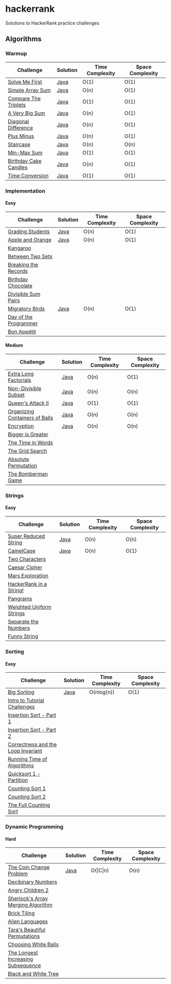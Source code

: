 # hackerrank #
Solutions to HackerRank practice challenges

## Algorithms ##
### Warmup ###
| Challenge        | Solution      | Time Complexity | Space Complexity |
| ---------------- | ------------- | --------------- | ---------------- |
| [Solve Me First](https://www.hackerrank.com/challenges/solve-me-first) | [Java](https://github.com/oknowles/hackerrank/blob/master/algorithms/warmup/SolveMeFirst.java) | O(1) | O(1) |
| [Simple Array Sum](https://www.hackerrank.com/challenges/simple-array-sum)      | [Java](https://github.com/oknowles/hackerrank/blob/master/algorithms/warmup/SimpleArraySum.java) | O(n) | O(1) |
| [Compare The Triplets](https://www.hackerrank.com/challenges/compare-the-triplets)  | [Java](https://github.com/oknowles/hackerrank/blob/master/algorithms/warmup/CompareTheTriplets.java) | O(1) | O(1) |
| [A Very Big Sum](https://www.hackerrank.com/challenges/a-very-big-sum)  | [Java](https://github.com/oknowles/hackerrank/blob/master/algorithms/warmup/AVeryBigSum.java) | O(n) | O(1) |
| [Diagonal Difference](https://www.hackerrank.com/challenges/diagonal-difference)  | [Java](https://github.com/oknowles/hackerrank/blob/master/algorithms/warmup/DiagonalDifference.java) | O(n) | O(1) |
| [Plus Minus](https://www.hackerrank.com/challenges/plus-minus)  | [Java](https://github.com/oknowles/hackerrank/blob/master/algorithms/warmup/PlusMinus.java) | O(n) | O(1) |
| [Staircase](https://www.hackerrank.com/challenges/staircase)  | [Java](https://github.com/oknowles/hackerrank/blob/master/algorithms/warmup/Staircase.java) | O(n) | O(n) |
| [Min-Max Sum](https://www.hackerrank.com/challenges/mini-max-sum) | [Java](https://github.com/oknowles/hackerrank/blob/master/algorithms/warmup/MinMaxSum.java) | O(1) | O(1) |
| [Birthday Cake Candles](https://www.hackerrank.com/challenges/birthday-cake-candles)  | [Java](https://github.com/oknowles/hackerrank/blob/master/algorithms/warmup/BirthdayCakeCandles.java) | O(n) | O(1) |
| [Time Conversion](https://www.hackerrank.com/challenges/time-conversion)  | [Java](https://github.com/oknowles/hackerrank/blob/master/algorithms/warmup/TimeConversion.java) | O(1) | O(1) |

### Implementation ###
#### Easy ####
| Challenge        | Solution      | Time Complexity | Space Complexity |
| ---------------- | ------------- | --------------- | ---------------- |
| [Grading Students](https://www.hackerrank.com/challenges/grading) | [Java](https://github.com/oknowles/hackerrank/blob/master/algorithms/implementation/GradingStudents.java) | O(n) | O(1) |
| [Apple and Orange](https://www.hackerrank.com/challenges/apple-and-orange) | [Java](https://github.com/oknowles/hackerrank/blob/master/algorithms/implementation/AppleAndOrange.java) | O(n) | O(1) |
| [Kangaroo](https://www.hackerrank.com/challenges/kangaroo) |  |  |  |
| [Between Two Sets](https://www.hackerrank.com/challenges/between-two-sets) |  |  |  |
| [Breaking the Records](https://www.hackerrank.com/challenges/breaking-best-and-worst-records) |  |  |  |
| [Birthday Chocolate](https://www.hackerrank.com/challenges/the-birthday-bar) |  |  |  |
| [Divisible Sum Pairs](https://www.hackerrank.com/challenges/divisible-sum-pairs) |  |  |  |
| [Migratory Birds](https://www.hackerrank.com/challenges/migratory-birds) | [Java](https://github.com/oknowles/hackerrank/blob/master/algorithms/implementation/MigratoryBirds.java) | O(n) | O(1) |
| [Day of the Programmer](https://www.hackerrank.com/challenges/day-of-the-programmer) |  |  |  |
| [Bon Appétit](https://www.hackerrank.com/challenges/bon-appetit) |  |  |  |

#### Medium ####
| Challenge        | Solution      | Time Complexity | Space Complexity |
| ---------------- | ------------- | --------------- | ---------------- |
| [Extra Long Factorials](https://www.hackerrank.com/challenges/extra-long-factorials) | [Java](https://github.com/oknowles/hackerrank/blob/master/algorithms/implementation/ExtraLongFactorials.java) | O(n) | O(1) |
| [Non-Divisible Subset](https://www.hackerrank.com/challenges/non-divisible-subset) | [Java](https://github.com/oknowles/hackerrank/blob/master/algorithms/implementation/NonDivisibleSubset.java) | O(n) | O(n) |
| [Queen's Attack II](https://www.hackerrank.com/challenges/queens-attack-2) | [Java](https://github.com/oknowles/hackerrank/blob/master/algorithms/implementation/QueensAttackII.java) | O(1) | O(1) |
| [Organizing Containers of Balls](https://www.hackerrank.com/challenges/organizing-containers-of-balls) | [Java](https://github.com/oknowles/hackerrank/blob/master/algorithms/implementation/OrganizingContainersOfBalls.java) | O(n) | O(n) |
| [Encryption](https://www.hackerrank.com/challenges/encryption) | [Java](https://github.com/oknowles/hackerrank/blob/master/algorithms/implementation/Encryption.java) | O(n) | O(n) |
| [Bigger is Greater](https://www.hackerrank.com/challenges/bigger-is-greater) |  |  |  |
| [The Time in Words](https://www.hackerrank.com/challenges/the-time-in-words) |  |  |  |
| [The Grid Search](https://www.hackerrank.com/challenges/the-grid-search) |  |  |  |
| [Absolute Permutation](https://www.hackerrank.com/challenges/absolute-permutation) |  |  |  |
| [The Bomberman Game](https://www.hackerrank.com/challenges/bomber-man) |  |  |  |

### Strings ###
#### Easy ####
| Challenge        | Solution      | Time Complexity | Space Complexity |
| ---------------- | ------------- | --------------- | ---------------- |
| [Super Reduced String](https://www.hackerrank.com/challenges/reduced-string) | [Java](https://github.com/oknowles/hackerrank/blob/master/algorithms/strings/SuperReducedString.java) | O(n) | O(n) |
| [CamelCase](https://www.hackerrank.com/challenges/camelcase) | [Java](https://github.com/oknowles/hackerrank/blob/master/algorithms/strings/CamelCase.java) | O(n) | O(1) |
| [Two Characters](https://www.hackerrank.com/challenges/two-characters) |  |  |  |
| [Caesar Cipher](https://www.hackerrank.com/challenges/caesar-cipher-1) |  |  |  |
| [Mars Exploration](https://www.hackerrank.com/challenges/mars-exploration) |  |  |  |
| [HackerRank in a String!](https://www.hackerrank.com/challenges/hackerrank-in-a-string) |  |  |  |
| [Pangrams](https://www.hackerrank.com/challenges/pangrams) |  |  |  |
| [Weighted Uniform Strings](https://www.hackerrank.com/challenges/weighted-uniform-string) |  |  |  |
| [Separate the Numbers](https://www.hackerrank.com/challenges/separate-the-numbers) |  |  |  |
| [Funny String](https://www.hackerrank.com/challenges/funny-string) |  |  |  |

### Sorting ###
#### Easy ####
| Challenge        | Solution      | Time Complexity | Space Complexity |
| ---------------- | ------------- | --------------- | ---------------- |
| [Big Sorting](https://www.hackerrank.com/challenges/big-sorting) | [Java](https://github.com/oknowles/hackerrank/blob/master/algorithms/sorting/BigSorting.java) | O(nlog(n)) | O(1) |
| [Intro to Tutorial Challenges](https://www.hackerrank.com/challenges/tutorial-intro) |  |  |  |
| [Insertion Sort - Part 1](https://www.hackerrank.com/challenges/insertionsort1) |  |  |  |
| [Insertion Sort - Part 2](https://www.hackerrank.com/challenges/insertionsort2) |  |  |  |
| [Correctness and the Loop Invariant](https://www.hackerrank.com/challenges/correctness-invariant) |  |  |  |
| [Running Time of Algorithms](https://www.hackerrank.com/challenges/runningtime) |  |  |  |
| [Quicksort 1 - Partition](https://www.hackerrank.com/challenges/quicksort1) |  |  |  |
| [Counting Sort 1](https://www.hackerrank.com/challenges/countingsort1) |  |  |  |
| [Counting Sort 2](https://www.hackerrank.com/challenges/countingsort2) |  |  |  |
| [The Full Counting Sort](https://www.hackerrank.com/challenges/countingsort4) |  |  |  |

### Dynamic Programming ###
#### Hard ####
| Challenge        | Solution      | Time Complexity | Space Complexity |
| ---------------- | ------------- | --------------- | ---------------- |
| [The Coin Change Problem](https://www.hackerrank.com/challenges/coin-change) | [Java](https://github.com/oknowles/hackerrank/blob/master/algorithms/dynamicProgramming/TheCoinChangeProblem.java) | O(\|C\|n) | O(n) |
| [Decibinary Numbers](https://www.hackerrank.com/challenges/decibinary-numbers) |  |  |  |
| [Angry Children 2](https://www.hackerrank.com/challenges/angry-children-2) |  |  |  |
| [Sherlock's Array Merging Algorithm](https://www.hackerrank.com/challenges/sherlocks-array-merging-algorithm) |  |  |  |
| [Brick Tiling](https://www.hackerrank.com/challenges/brick-tiling) |  |  |  |
| [Alien Languages](https://www.hackerrank.com/challenges/alien-languages) |  |  |  |
| [Tara's Beautiful Permutations](https://www.hackerrank.com/challenges/taras-beautiful-permutations) |  |  |  |
| [Choosing White Balls](https://www.hackerrank.com/challenges/choosing-white-balls) |  |  |  |
| [The Longest Increasing Subsequence](https://www.hackerrank.com/challenges/longest-increasing-subsequent) |  |  |  |
| [Black and White Tree](https://www.hackerrank.com/challenges/black-n-white-tree-1) |  |  |  |
